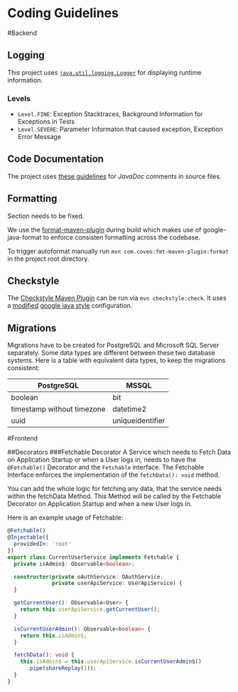 # Coding Guidelines

#Backend

## Logging
This project uses [`java.util.logging.Logger`](https://docs.oracle.com/javase/7/docs/api/java/util/logging/Logger.html) for displaying runtime information.

### Levels
- `Level.FINE`: Exception Stacktraces, Background Information for Exceptions in Tests
- `Level.SEVERE`: Parameter Informaton that caused exception, Exception Error Message
 
## Code Documentation
The project uses [these guidelines](/docs/javadoc_guidelines.md) for *JavaDoc* comments in source files.

## Formatting

Section needs to be fixed.

We use the [format-maven-plugin](https://github.com/coveooss/fmt-maven-plugin) during build which makes use of google-java-format to enforce consisten formatting across the codebase.

To trigger autoformat manually run `mvn com.coveo:fmt-maven-plugin:format` in the project root directory.

## Checkstyle

The [Checkstyle Maven Plugin](https://maven.apache.org/plugins/maven-checkstyle-plugin/index.html) can be run via `mvn checkstyle:check`.
It uses a [modified](build-tools/src/main/resources/google_checks.xml) [google java style](https://google.github.io/styleguide/javaguide.html) configuration.

## Migrations

Migrations have to be created for PostgreSQL and Microsoft SQL Server separately.
Some data types are different between these two database systems.
Here is a table with equivalent data types, to keep the migrations consistent:

| PostgreSQL | MSSQL |
|------------|-------|
| boolean    | bit   |
| timestamp without timezone | datetime2 |
| uuid		 | uniqueidentifier |

#Frontend

##Decorators
###Fetchable Decorator
A Service which needs to Fetch Data on Application Startup or when a User logs in, needs to have the `@Fetchable()` Decorator and the `Fetchable` interface.
The Fetchable Interface enforces the implementation of the `fetchData(): void` method.

You can add the whole logic for fetching any data, that the service needs within the fetchData Method.
This Method will be called by the Fetchable Decorator on Application Startup and
when a new User logs in.

Here is an example usage of Fetchable:
```typescript
@Fetchable()
@Injectable({
  providedIn: 'root'
})
export class CurrentUserService implements Fetchable {
  private isAdmin$: Observable<boolean>;

  constructor(private oAuthService: OAuthService,
              private userApiService: UserApiService) {
  }

  getCurrentUser(): Observable<User> {
    return this.userApiService.getCurrentUser();
  }

  isCurrentUserAdmin(): Observable<boolean> {
    return this.isAdmin$;
  }

  fetchData(): void {
    this.isAdmin$ = this.userApiService.isCurrentUserAdmin$()
      .pipe(shareReplay(1));
  }
}
```


